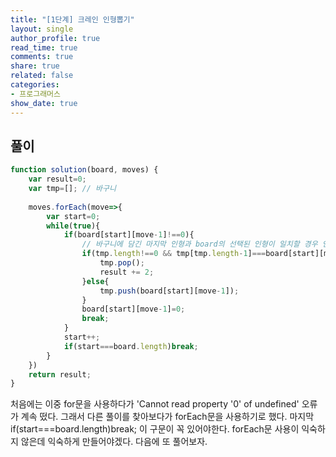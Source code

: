 ```yaml
---
title: "[1단계] 크레인 인형뽑기"
layout: single
author_profile: true
read_time: true
comments: true
share: true
related: false
categories:
- 프로그래머스
show_date: true
---
```


## 풀이
```js
function solution(board, moves) {
    var result=0;
    var tmp=[]; // 바구니
    
    moves.forEach(move=>{
        var start=0;
        while(true){
            if(board[start][move-1]!==0){
                // 바구니에 담긴 마지막 인형과 board의 선택된 인형이 일치할 경우 인형 삭제
                if(tmp.length!==0 && tmp[tmp.length-1]===board[start][move-1]){
                    tmp.pop();
                    result += 2;
                }else{
                    tmp.push(board[start][move-1]);
                }
                board[start][move-1]=0;
                break;
            }
            start++;
            if(start===board.length)break;          
        }
    })
    return result;
}
```
처음에는 이중 for문을 사용하다가 'Cannot read property '0' of undefined' 오류가 계속 떴다. 그래서 다른 풀이를 찾아보다가 forEach문을 사용하기로 했다. 마지막 if(start===board.length)break; 이 구문이 꼭 있어야한다. forEach문 사용이 익숙하지 않은데 익숙하게 만들어야겠다. 다음에 또 풀어보자.